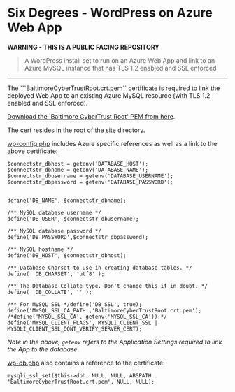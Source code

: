 # Six Degrees - WordPress on Azure Web App

**WARNING - THIS IS A PUBLIC FACING REPOSITORY**

> A WordPress install set to run on an Azure Web App and link to an Azure MySQL instance that has TLS 1.2 enabled and SSL enforced

---

The ```BaltimoreCyberTrustRoot.crt.pem`` certificate is required to link the deployed Web App to an existing Azure MySQL resource (with TLS 1.2 enabled and SSL enforced).

[Download the 'Baltimore CyberTrust Root' PEM from here](https://www.digicert.com/kb/digicert-root-certificates.htm).

The cert resides in the root of the site directory.

[wp-config.php](wp-config.php) includes Azure specific references as well as a link to the above certificate:

```
$connectstr_dbhost = getenv('DATABASE_HOST');
$connectstr_dbname = getenv('DATABASE_NAME');
$connectstr_dbusername = getenv('DATABASE_USERNAME');
$connectstr_dbpassword = getenv('DATABASE_PASSWORD');


define('DB_NAME', $connectstr_dbname);

/** MySQL database username */
define('DB_USER', $connectstr_dbusername);

/** MySQL database password */
define('DB_PASSWORD',$connectstr_dbpassword);

/** MySQL hostname */
define('DB_HOST', $connectstr_dbhost);

/** Database Charset to use in creating database tables. */
define( 'DB_CHARSET', 'utf8' );

/** The Database Collate type. Don't change this if in doubt. */
define( 'DB_COLLATE', '' );

/** For MySQL SSL */define('DB_SSL', true);
define('MYSQL_SSL_CA_PATH','BaltimoreCyberTrustRoot.crt.pem');
/*define('MYSQL_SSL_CA', getenv('MYSQL_SSL_CA'));*/
define('MYSQL_CLIENT_FLAGS', MYSQLI_CLIENT_SSL | MYSQLI_CLIENT_SSL_DONT_VERIFY_SERVER_CERT);
```

*Note in the above, ```getenv``` refers to the Application Settings required to link the App to the database.*

[wp-db.php](wp-includes/wp-db.php) also contains a reference to the certificate:

```
mysqli_ssl_set($this->dbh, NULL, NULL, ABSPATH . 'BaltimoreCyberTrustRoot.crt.pem', NULL, NULL);
```